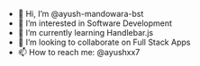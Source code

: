 - 👋 Hi, I’m @ayush-mandowara-bst
- 👀 I’m interested in Software Development
- 🌱 I’m currently learning Handlebar.js
- 💞️ I’m looking to collaborate on Full Stack Apps
- 📫 How to reach me: @ayushxx7

<!---
ayush-mandowara-bst/ayush-mandowara-bst is a ✨ special ✨ repository because its `README.md` (this file) appears on your GitHub profile.
You can click the Preview link to take a look at your changes.
--->
